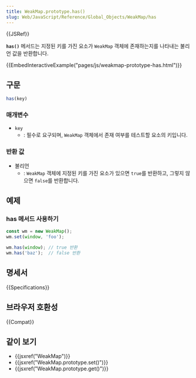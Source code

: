 ```yaml
---
title: WeakMap.prototype.has()
slug: Web/JavaScript/Reference/Global_Objects/WeakMap/has
---
```


{{JSRef}}

**`has()`** 메서드는 지정된 키를 가진 요소가 `WeakMap` 객체에 존재하는지를 나타내는 불리언 값을 반환합니다.

{{EmbedInteractiveExample("pages/js/weakmap-prototype-has.html")}}

## 구문

```js
has(key)
```

### 매개변수

- `key`
  - : 필수로 요구되며, `WeakMap` 객체에서 존재 여부를 테스트할 요소의 키입니다.

### 반환 값

- 불리언
  - : `WeakMap` 객체에 지정된 키를 가진 요소가 있으면 `true`를 반환하고, 그렇지 않으면 `false`를 반환합니다.

## 예제

### has 메서드 사용하기

```js
const wm = new WeakMap();
wm.set(window, 'foo');

wm.has(window); // true 반환
wm.has('baz');  // false 반환
```

## 명세서

{{Specifications}}

## 브라우저 호환성

{{Compat}}

## 같이 보기

- {{jsxref("WeakMap")}}
- {{jsxref("WeakMap.prototype.set()")}}
- {{jsxref("WeakMap.prototype.get()")}}
